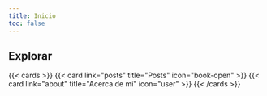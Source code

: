 ```yaml
---
title: Inicio
toc: false
---
```


## Explorar

{{< cards >}}
{{< card link="posts" title="Posts" icon="book-open" >}}
{{< card link="about" title="Acerca de mí" icon="user" >}}
{{< /cards >}}
